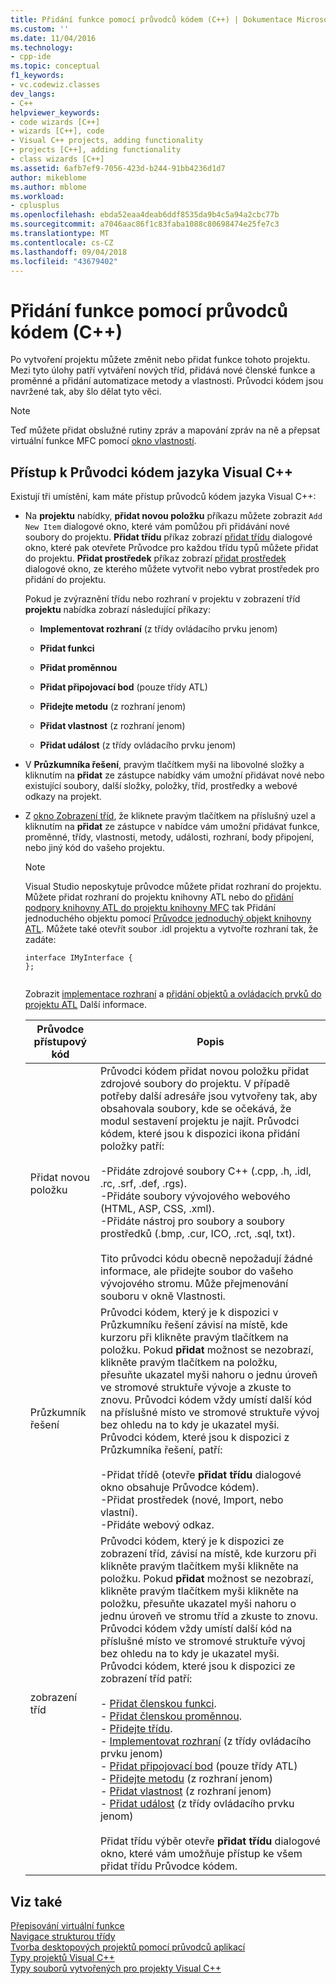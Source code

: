 ```yaml
---
title: Přidání funkce pomocí průvodců kódem (C++) | Dokumentace Microsoftu
ms.custom: ''
ms.date: 11/04/2016
ms.technology:
- cpp-ide
ms.topic: conceptual
f1_keywords:
- vc.codewiz.classes
dev_langs:
- C++
helpviewer_keywords:
- code wizards [C++]
- wizards [C++], code
- Visual C++ projects, adding functionality
- projects [C++], adding functionality
- class wizards [C++]
ms.assetid: 6afb7ef9-7056-423d-b244-91bb4236d1d7
author: mikeblome
ms.author: mblome
ms.workload:
- cplusplus
ms.openlocfilehash: ebda52eaa4deab6ddf8535da9b4c5a94a2cbc77b
ms.sourcegitcommit: a7046aac86f1c83faba1088c80698474e25fe7c3
ms.translationtype: MT
ms.contentlocale: cs-CZ
ms.lasthandoff: 09/04/2018
ms.locfileid: "43679402"
---
```

# <a name="adding-functionality-with-code-wizards-c"></a>Přidání funkce pomocí průvodců kódem (C++)
Po vytvoření projektu můžete změnit nebo přidat funkce tohoto projektu. Mezi tyto úlohy patří vytváření nových tříd, přidává nové členské funkce a proměnné a přidání automatizace metody a vlastnosti. Průvodci kódem jsou navržené tak, aby šlo dělat tyto věci.  
  
> [!NOTE]
>  Teď můžete přidat obslužné rutiny zpráv a mapování zpráv na ně a přepsat virtuální funkce MFC pomocí [okno vlastností](/visualstudio/ide/reference/properties-window).  
  
## <a name="accessing-visual-c-code-wizards"></a>Přístup k Průvodci kódem jazyka Visual C++  
 Existují tři umístění, kam máte přístup průvodců kódem jazyka Visual C++:  
  
-   Na **projektu** nabídky, **přidat novou položku** příkazu můžete zobrazit `Add New Item` dialogové okno, které vám pomůžou při přidávání nové soubory do projektu. **Přidat třídu** příkaz zobrazí [přidat třídu](../ide/add-class-dialog-box.md) dialogové okno, které pak otevřete Průvodce pro každou třídu typů můžete přidat do projektu. **Přidat prostředek** příkaz zobrazí [přidat prostředek](../windows/add-resource-dialog-box.md) dialogové okno, ze kterého můžete vytvořit nebo vybrat prostředek pro přidání do projektu.  
  
     Pokud je zvýraznění třídu nebo rozhraní v projektu v zobrazení tříd **projektu** nabídka zobrazí následující příkazy:  
  
    -   **Implementovat rozhraní** (z třídy ovládacího prvku jenom)  
  
    -   **Přidat funkci**  
  
    -   **Přidat proměnnou**  
  
    -   **Přidat připojovací bod** (pouze třídy ATL)  
  
    -   **Přidejte metodu** (z rozhraní jenom)  
  
    -   **Přidat vlastnost** (z rozhraní jenom)  
  
    -   **Přidat událost** (z třídy ovládacího prvku jenom)  
  
-   V **Průzkumníka řešení**, pravým tlačítkem myši na libovolné složky a kliknutím na **přidat** ze zástupce nabídky vám umožní přidávat nové nebo existující soubory, další složky, položky, tříd, prostředky a webové odkazy na projekt.  
  
-   Z [okno Zobrazení tříd](/visualstudio/ide/viewing-the-structure-of-code), že kliknete pravým tlačítkem na příslušný uzel a kliknutím na **přidat** ze zástupce v nabídce vám umožní přidávat funkce, proměnné, třídy, vlastnosti, metody, události, rozhraní, body připojení, nebo jiný kód do vašeho projektu.  
  
    > [!NOTE]
    >  Visual Studio neposkytuje průvodce můžete přidat rozhraní do projektu. Můžete přidat rozhraní do projektu knihovny ATL nebo do [přidání podpory knihovny ATL do projektu knihovny MFC](../mfc/reference/adding-atl-support-to-your-mfc-project.md) tak Přidání jednoduchého objektu pomocí [Průvodce jednoduchý objekt knihovny ATL](../atl/reference/atl-simple-object-wizard.md). Můžete také otevřít soubor .idl projektu a vytvořte rozhraní tak, že zadáte:  
  
    ```  
    interface IMyInterface {  
    };  
  
    ```  
  
     Zobrazit [implementace rozhraní](../ide/implementing-an-interface-visual-cpp.md) a [přidání objektů a ovládacích prvků do projektu ATL](../atl/reference/adding-objects-and-controls-to-an-atl-project.md) Další informace.  
  
    |Průvodce přístupový kód|Popis|  
    |-----------------------------|-----------------|  
    |Přidat novou položku|Průvodci kódem přidat novou položku přidat zdrojové soubory do projektu. V případě potřeby další adresáře jsou vytvořeny tak, aby obsahovala soubory, kde se očekává, že modul sestavení projektu je najít. Průvodci kódem, které jsou k dispozici ikona přidání položky patří:<br /><br /> -Přidáte zdrojové soubory C++ (.cpp, .h, .idl, .rc, .srf, .def, .rgs).<br />-Přidáte soubory vývojového webového (HTML, ASP, CSS, .xml).<br />-Přidáte nástroj pro soubory a soubory prostředků (.bmp, .cur, ICO, .rct, .sql, txt).<br /><br /> Tito průvodci kódu obecně nepožadují žádné informace, ale přidejte soubor do vašeho vývojového stromu. Může přejmenování souboru v okně Vlastnosti.|  
    |Průzkumník řešení|Průvodci kódem, který je k dispozici v Průzkumníku řešení závisí na místě, kde kurzoru při klikněte pravým tlačítkem na položku. Pokud **přidat** možnost se nezobrazí, klikněte pravým tlačítkem na položku, přesuňte ukazatel myši nahoru o jednu úroveň ve stromové struktuře vývoje a zkuste to znovu. Průvodci kódem vždy umístí další kód na příslušné místo ve stromové struktuře vývoj bez ohledu na to kdy je ukazatel myši. Průvodci kódem, které jsou k dispozici z Průzkumníka řešení, patří:<br /><br /> -Přidat třídě (otevře **přidat třídu** dialogové okno obsahuje Průvodce kódem).<br />-Přidat prostředek (nové, Import, nebo vlastní).<br />-Přidáte webový odkaz.|  
    |zobrazení tříd|Průvodci kódem, který je k dispozici ze zobrazení tříd, závisí na místě, kde kurzoru při klikněte pravým tlačítkem myši klikněte na položku. Pokud **přidat** možnost se nezobrazí, klikněte pravým tlačítkem myši klikněte na položku, přesuňte ukazatel myši nahoru o jednu úroveň ve stromu tříd a zkuste to znovu. Průvodci kódem vždy umístí další kód na příslušné místo ve stromové struktuře vývoj bez ohledu na to kdy je ukazatel myši. Průvodci kódem, které jsou k dispozici ze zobrazení tříd patří:<br /><br /> -   [Přidat členskou funkci](../ide/adding-a-member-function-visual-cpp.md).<br />-   [Přidat členskou proměnnou](../ide/adding-a-member-variable-visual-cpp.md).<br />-   [Přidejte třídu](../ide/adding-a-class-visual-cpp.md).<br />-   [Implementovat rozhraní](../ide/implement-interface-wizard.md) (z třídy ovládacího prvku jenom)<br />-   [Přidat připojovací bod](../ide/implement-connection-point-wizard.md) (pouze třídy ATL)<br />-   [Přidejte metodu](../ide/add-method-wizard.md) (z rozhraní jenom)<br />-   [Přidat vlastnost](../ide/names-add-property-wizard.md) (z rozhraní jenom)<br />-   [Přidat událost](../ide/add-event-wizard.md) (z třídy ovládacího prvku jenom)<br /><br /> Přidat třídu výběr otevře **přidat třídu** dialogové okno, které vám umožňuje přístup ke všem přidat třídu Průvodce kódem.|  
  
## <a name="see-also"></a>Viz také  
 [Přepisování virtuální funkce](../ide/overriding-a-virtual-function-visual-cpp.md)   
 [Navigace strukturou třídy](../ide/navigating-the-class-structure-visual-cpp.md)   
 [Tvorba desktopových projektů pomocí průvodců aplikací](../ide/creating-desktop-projects-by-using-application-wizards.md)   
 [Typy projektů Visual C++](../ide/visual-cpp-project-types.md)   
 [Typy souborů vytvořených pro projekty Visual C++](../ide/file-types-created-for-visual-cpp-projects.md)